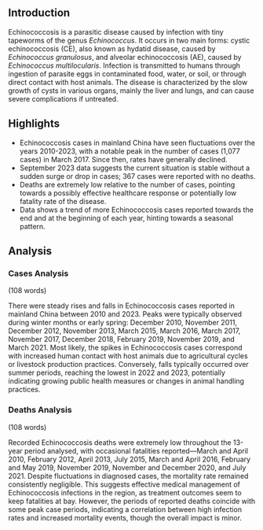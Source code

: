 ## Introduction

Echinococcosis is a parasitic disease caused by infection with tiny tapeworms of the genus *Echinococcus*. It occurs in two main forms: cystic echinococcosis (CE), also known as hydatid disease, caused by *Echinococcus granulosus*, and alveolar echinococcosis (AE), caused by *Echinococcus multilocularis*. Infection is transmitted to humans through ingestion of parasite eggs in contaminated food, water, or soil, or through direct contact with host animals. The disease is characterized by the slow growth of cysts in various organs, mainly the liver and lungs, and can cause severe complications if untreated.

## Highlights

- Echinococcosis cases in mainland China have seen fluctuations over the years 2010-2023, with a notable peak in the number of cases (1,077 cases) in March 2017. Since then, rates have generally declined.<br/>
- September 2023 data suggests the current situation is stable without a sudden surge or drop in cases; 367 cases were reported with no deaths.<br/>
- Deaths are extremely low relative to the number of cases, pointing towards a possibly effective healthcare response or potentially low fatality rate of the disease.<br/>
- Data shows a trend of more Echinococcosis cases reported towards the end and at the beginning of each year, hinting towards a seasonal pattern.

## Analysis

### Cases Analysis
(108 words)

There were steady rises and falls in Echinococcosis cases reported in mainland China between 2010 and 2023. Peaks were typically observed during winter months or early spring: December 2010, November 2011, December 2012, November 2013, March 2015, March 2016, March 2017, November 2017, December 2018, February 2019, November 2019, and March 2021. Most likely, the spikes in Echinococcosis cases correspond with increased human contact with host animals due to agricultural cycles or livestock production practices. Conversely, falls typically occurred over summer periods, reaching the lowest in 2022 and 2023, potentially indicating growing public health measures or changes in animal handling practices.

### Deaths Analysis
(108 words)

Recorded Echinococcosis deaths were extremely low throughout the 13-year period analysed, with occasional fatalities reported—March and April 2010, February 2012, April 2013, July 2015, March and April 2016, February and May 2019, November 2019, November and December 2020, and July 2021. Despite fluctuations in diagnosed cases, the mortality rate remained consistently negligible. This suggests effective medical management of Echinococcosis infections in the region, as treatment outcomes seem to keep fatalities at bay. However, the periods of reported deaths coincide with some peak case periods, indicating a correlation between high infection rates and increased mortality events, though the overall impact is minor.
